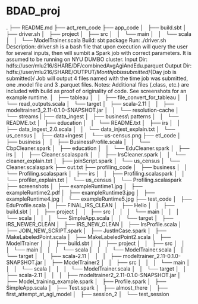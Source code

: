 # BDAD_proj

.
├── README.md
├── act_rem_code
├── app_code
│   ├── build.sbt
│   ├── driver.sh
│   ├── project
│   ├── src
│   │   └── main
│   │       └── scala
│   │           └── ModelTrainer.scala
    Build: sbt package
    Run: ./driver.sh
    Description: driver.sh is a bash file that upon execution will query the user for several inputs,
		then will sumbit a Spark job with correct parameters. It is assumed to be running on
		NYU DUMBO cluster.
    Input Dir: hdfs://user/mlu216/SHARE/DF/combinedAvgAgiAndEdu.parquet
    Output Dir: hdfs://user/mlu216/SHARE/OUTPUT/${Month job is submitted}/${Day job is submitted}/
		Job will output 4 files named with the time job was submitted, one .model file and 3
		.parquet files.
    Notes: Additional files (.class, etc.) are included with build as proof of originality of code.
	   See screenshots for an example runtime.
│   ├── tableau
│   │   ├── file_convert_for_tableau
│   │   └── read_outputs.scala
│   └── target
│       ├── scala-2.11
│       │   ├── modeltrainer3_2.11-0.1.0-SNAPSHOT.jar
│       │   └── resolution-cache
│       └── streams
|
├── data_ingest
│   ├── business\ patterns
│   │   └── README.txt
│   ├── education
│   │   └── README.txt
│   ├── irs
│   │   ├── data_ingest_2.0.scala
│   │   └── data_injest_explain.txt
│   └── us_census
│       ├── data+ingest
│       └── us-census.png
├── etl_code
│   ├── business
│   │   ├── BusinessProfile.scala
│   │   └── CbpCleaner.spark
│   ├── education
│   │   └── EduCleaner.spark
│   ├── irs
│   │   ├── Cleaner.scalaspark
│   │   ├── IrsCleaner.spark
│   │   └── cleaner_explain.txt
│   ├── joinScript.spark
│   └── us_census
│       └── Cleaner.scalaspark
├── out.txt
├── profiling_code
│   ├── business
│   │   └── Profiling.scalaspark
│   ├── irs
│   │   ├── Profiling.scalaspark
│   │   └── profiler_explain.txt
│   └── us_census
│       └── Profiling.scalaspark
├── screenshots
│   ├── exampleRuntime1.jpg
│   ├── exampleRuntime2.pdf
│   ├── exampleRuntime3.jpg
│   ├── exampleRuntime4.jpg
│   └── exampleRuntime5.jpg
├── test_code
│   ├── EduProfile.scala
│   ├── FINAL_IRS_CLEAN
│   ├── Hello
│   │   ├── build.sbt
│   │   ├── project
│   │   ├── src
│   │   │   └── main
│   │   │       └── scala
│   │   │           └── SimpleApp.scala
│   │   └── target
│   ├── IRS_NEWER_CLEAN
│   ├── IRS_NEW_CLEAN
│   ├── IrsProfile.scala
│   ├── JOIN_NEW_SCRIPT.spark
│   ├── JustInCase.spark
│   ├── MakeLabeledPoint.scala
│   ├── MakeLabeledPoint2.scala
│   ├── ModelTrainer
│   │   ├── build.sbt
│   │   ├── project
│   │   ├── src
│   │   │   └── main
│   │   │       └── scala
│   │   │           └── ModelTrainer.scala
│   │   └── target
│   │       ├── scala-2.11
│   │       │   ├── modeltrainer_2.11-0.1.0-SNAPSHOT.jar
│   ├── ModelTrainer2
│   │   ├── src
│   │   │   └── main
│   │   │       └── scala
│   │   │           └── ModelTrainer.scala
│   │   └── target
│   │       ├── scala-2.11
│   │       │   ├── modeltrainer2_2.11-0.1.0-SNAPSHOT.jar
│   ├── Model_training_example.spark
│   ├── Profile.spark
│   ├── SimpleApp.scala
│   ├── Test.spark
│   ├── almost_there
│   ├── first_attempt_at_agi_model
│   ├── session_2
│   └── test_session
